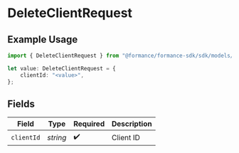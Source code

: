 # DeleteClientRequest

## Example Usage

```typescript
import { DeleteClientRequest } from "@formance/formance-sdk/sdk/models/operations";

let value: DeleteClientRequest = {
    clientId: "<value>",
};
```

## Fields

| Field              | Type               | Required           | Description        |
| ------------------ | ------------------ | ------------------ | ------------------ |
| `clientId`         | *string*           | :heavy_check_mark: | Client ID          |